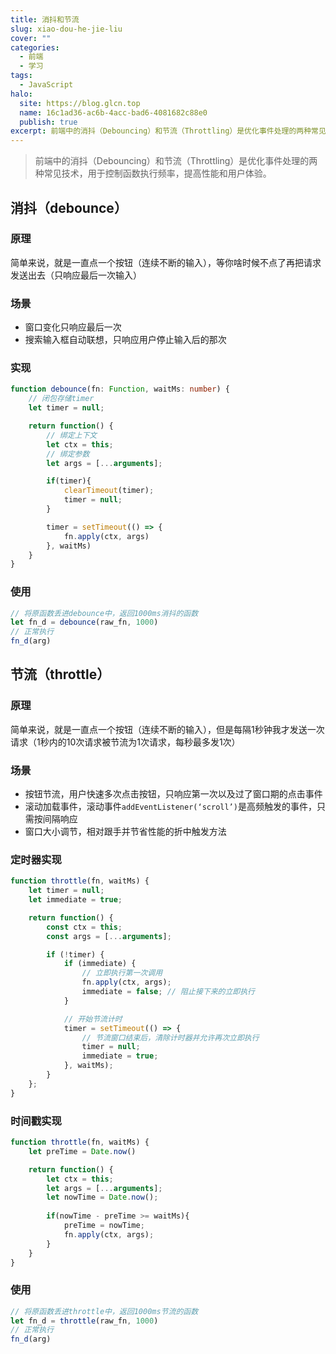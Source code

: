 ```yaml
---
title: 消抖和节流
slug: xiao-dou-he-jie-liu
cover: ""
categories:
  - 前端
  - 学习
tags:
  - JavaScript
halo:
  site: https://blog.glcn.top
  name: 16c1ad36-ac6b-4acc-bad6-4081682c88e0
  publish: true
excerpt: 前端中的消抖（Debouncing）和节流（Throttling）是优化事件处理的两种常见技术，用于控制函数执行频率，提高性能和用户体验。
---
```


> 前端中的消抖（Debouncing）和节流（Throttling）是优化事件处理的两种常见技术，用于控制函数执行频率，提高性能和用户体验。

## 消抖（debounce）

### 原理

简单来说，就是一直点一个按钮（连续不断的输入），等你啥时候不点了再把请求发送出去（只响应最后一次输入）

### 场景

- 窗口变化只响应最后一次
- 搜索输入框自动联想，只响应用户停止输入后的那次

### 实现

```typescript
function debounce(fn: Function, waitMs: number) {
	// 闭包存储timer
	let timer = null;

	return function() {
		// 绑定上下文
		let ctx = this;
		// 绑定参数
		let args = [...arguments];

		if(timer){
			clearTimeout(timer);
			timer = null;
		}

		timer = setTimeout(() => {
			fn.apply(ctx, args)
		}, waitMs)
	}
}
```

### 使用

```typescript
// 将原函数丢进debounce中，返回1000ms消抖的函数
let fn_d = debounce(raw_fn, 1000)
// 正常执行
fn_d(arg)
```

## 节流（throttle）

### 原理

简单来说，就是一直点一个按钮（连续不断的输入），但是每隔1秒钟我才发送一次请求（1秒内的10次请求被节流为1次请求，每秒最多发1次）

### 场景

- 按钮节流，用户快速多次点击按钮，只响应第一次以及过了窗口期的点击事件
- 滚动加载事件，滚动事件`addEventListener(‘scroll’)`是高频触发的事件，只需按间隔响应
- 窗口大小调节，相对跟手并节省性能的折中触发方法

### 定时器实现

```typescript
function throttle(fn, waitMs) {
	let timer = null;
	let immediate = true;

	return function() {
		const ctx = this;
		const args = [...arguments];

		if (!timer) {
			if (immediate) {
				// 立即执行第一次调用
				fn.apply(ctx, args);
				immediate = false; // 阻止接下来的立即执行
			}

			// 开始节流计时
			timer = setTimeout(() => {
				// 节流窗口结束后，清除计时器并允许再次立即执行
				timer = null;
				immediate = true;
			}, waitMs);
		}
	};
}
```

### 时间戳实现

```typescript
function throttle(fn, waitMs) {
	let preTime = Date.now()

	return function() {
		let ctx = this;
		let args = [...arguments];
		let nowTime = Date.now();
		
		if(nowTime - preTime >= waitMs){
			preTime = nowTime;
			fn.apply(ctx, args);
		}
	}
}
```

### 使用

```typescript
// 将原函数丢进throttle中，返回1000ms节流的函数
let fn_d = throttle(raw_fn, 1000)
// 正常执行
fn_d(arg)
```

